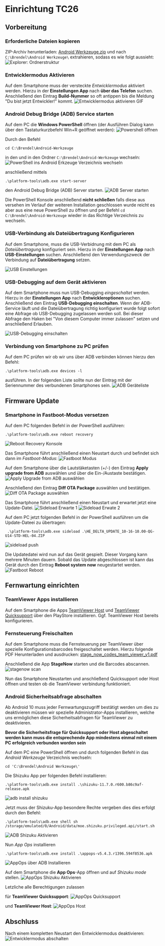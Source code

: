 # Einrichtung TC26

## Vorbereitung

### Erforderliche Dateien kopieren
ZIP-Archiv herunterladen: [Android Werkzeuge.zip](https://github.com/rolschewsky/zebra/blob/master/Android%20Werkzeuge.zip?raw=true) und nach `C:\Brendel\Android Werkzeuge\` extrahieren, sodass es wie folgt aussieht:  
![Explorer: Ordnerstruktur](https://github.com/rolschewsky/zebra/blob/master/pics/explorer_android_werkzeuge.png?raw=true)



### Entwicklermodus Aktivieren
Auf dem Smartphone muss der versteckte _Entwicklermodus_ aktiviert werden. Hierzu in der **Einstellungen App** nach **über das Telefon** suchen. Anschließend den Eintrag **Build-Nummer** so oft antippen bis die Meldung "Du bist jetzt Entwickler!" kommt.
![Entwicklermodus aktivieren GIF](https://github.com/rolschewsky/zebra/blob/master/vids/Entwicklermodus.gif?raw=true)

### Android Debug Bridge (ADB) Service starten
Auf dem PC die **Windows PowerShell** öffnen (der Ausführen Dialog kann über den Tastaturkurzbefehl Win+R geöffnet werden):
![Powershell öffnen](https://github.com/rolschewsky/zebra/blob/master/pics/powershell_ausfuehren.png?raw=true)
 
 Durch den Befehl 
```
cd C:\Brendel\Android-Werkzeuge
``` 
in den  und in den Ordner `C:\Brendel\Android-Werkzeuge` wechseln:![PowerShell ins Android Erkzeuge Verzeichnis wechseln](https://github.com/rolschewsky/zebra/blob/master/pics/ps_cd_android_werkzeuge.png?raw=true)

anschließend mittels 
```
.\platform-tools\adb.exe start-server
```
den Android Debug Bridge (ADB) Server starten.
![ADB Server starten](https://github.com/rolschewsky/zebra/blob/master/pics/ps_start_adb.png?raw=true)

Die PowerShell Konsole anschließend **nicht schließen** falls diese aus versehen im Verlauf der weiteren Installation geschlossen wurde reicht es aber aus eine neue PowerShell zu öffnen und per Befehl `cd C:\Brendel\Android-Werkzeuge` wieder in das Richtige Verzeichnis zu wechseln.

### USB-Verbindung als Dateiübertragung Konfigurieren
Auf dem Smartphone, muss die USB-Verbidnung mit dem PC als _Dateiübertragung_ konfiguriert sein. Hierzu in der **Einstellungen App** nach **USB-Einstellungen** suchen. Anschließend den Verwendungszweck der Verbindung auf **Dateiübertragung** setzen.

![USB Einstellungen](https://github.com/rolschewsky/zebra/blob/master/vids/USB%20Einstellen.gif?raw=true) 

### USB-Debugging auf dem Gerät aktivieren
Auf dem Smartphone muss nun USB-Debugging _eingeschaltet_ werden. Hierzu in der **Einstellungen App** nach **Entwickleroptionen** suchen. Anschließend den Eintrag **USB-Debugging einschalten**. Wenn der ADB-Service läuft und die Dateiübertragung richtig konfiguriert wurde folgt sofort eine Abfrage ob USB-Debugging zugelassen werden soll. Bei dieser Abfrage den Haken bei "Von diesem Computer immer zulassen" setzen und anschließend Erlauben.

![USB-Debugging einschalten](https://github.com/rolschewsky/zebra/blob/master/vids/usb_debugging_einschalten.gif?raw=true)

### Verbindung von Smartphone zu PC prüfen
Auf dem PC prüfen wir ob wir uns über ADB verbinden können hierzu den Befehl:
```
.\platform-tools\adb.exe devices -l
```
ausführen. In der folgenden Liste sollte nun der Eintrag mit der Seriennummer des verbundenen Smartphones sein.
![ADB Geräteliste](https://github.com/rolschewsky/zebra/blob/master/pics/adb_list_devices.png?raw=true)


## Firmware Update

### Smartphone in Fastboot-Modus versetzen
Auf dem PC folgenden Befehl in der PowerShell ausführen:
```
.\platform-tools\adb.exe reboot recovery
```
![Reboot Recovery Konsole](https://github.com/rolschewsky/zebra/blob/master/pics/adb_reboot_recovery.png?raw=true)


Das Smartphone führt anschließend einen Neustart durch und befindet sich dann im _Fastboot-Modus_:
![Fastboot Modus](https://github.com/rolschewsky/zebra/blob/master/pics/fastboot-mode.png?raw=true)

Auf dem Smartphone über die Lautstäketasten (+/-) den Eintrag **Apply upgrade from ADB** auswählen und über die Ein-/Austaste bestätigen. 
![Apply Upgrade from ADB auswählen](https://github.com/rolschewsky/zebra/blob/master/pics/adb_upgrade_adb.png?raw=true)

Anschließend den Eintrag **Diff OTA Package** auswählen und bestätigen.
![Diff OTA Package auswählen](https://github.com/rolschewsky/zebra/blob/master/pics/adv_diff_ota.png?raw=true)

Das Smartphone führt anschließend einen Neustart und erwartet jetzt eine Update-Datei.
![Sideload Erwarte 1](https://github.com/rolschewsky/zebra/blob/master/pics/adb_erwarte_sideload_device.png?raw=true)
![Sideload Erwate 2](https://github.com/rolschewsky/zebra/blob/master/pics/adb_erwarte_sideload.png?raw=true)

Auf dem PC jetzt folgenden Befehl in der PowerShell ausführen um die Update-Dateei zu übertragen:
```
 .\platform-tools\adb.exe sideload .\HE_DELTA_UPDATE_10-16-10.00-QG-U14-STD-HEL-04.ZIP
```
![sideload push](https://github.com/rolschewsky/zebra/blob/master/pics/adb_sideload.png?raw=true)

Die Updatedatei wird nun auf das Gerät gespielt. Dieser Vorgang kann mehrere Minuten dauern. Sobald das Update abgeschlossen ist kann das Gerät durch den Eintrag **Reboot system now** neugestartet werden.
![Fastboot Reboot](https://github.com/rolschewsky/zebra/blob/master/pics/fastboot_reboot.png?raw=true)

## Fernwartung einrichten

### TeamViewer Apps installieren
Auf dem Smartphone die Apps [TeamViewer Host](https://play.google.com/store/apps/details?id=com.teamviewer.host.market&hl=de&gl=US) und [TeamViewer Quicksupport](https://play.google.com/store/apps/details?id=com.teamviewer.quicksupport.market&hl=de&gl=US) über den PlayStore installieren. Ggf. TeamViewer Host bereits konfigurieren.

### Fernsteuerung Freischalten
Auf dem Smartphone muss die Fernsteuerung per TeamViewer über spezielle Konfigurationsbarcodes freigeschaltet werden. 
Hierzu folgende PDF Herunterladen und ausdrucken: [stage_now_codes_team_viewer_v1.pdf](https://github.com/rolschewsky/zebra/blob/master/docs/stage_now_codes_team_viewer_v1.pdf?raw=true)

Anschließend die App **StageNow** starten und die Barcodes abscannen.
![stagenow scan](https://github.com/rolschewsky/zebra/blob/master/vids/stagenow_scan.gif?raw=true)

Nun das Smartphone Neustarten und anschließend Quicksupport oder Host öffnen und testen ob die TeamViewer verbindung funktioniert.

### Android Sicherheitsabfrage abschalten
Ab Android 10 muss jeder Fernwartungszugriff bestätigt werden um dies zu deaktivieren müssen wir spezielle Administrator-Apps installieren, welche uns ermöglichen diese Sicherheitsabfragen für TeamViewer zu deaktivieren.

**Bevor die Sicherheitsfrage für  Quicksupport oder Host abgeschaltet werden kann muss die entsprechende App mindestens einmal mit einem PC erfolgreich verbunden worden sein**

Auf dem PC eine PowerShell öffnen und durch folgenden Befehl in das _Android Werkzeuge_ Verzeichnis wechseln:
```
cd 'C:\Brendel\Android Werkzeuge\'
```

Die Shizuku App per folgenden Befehl installieren:
```
.\platform-tools\adb.exe install .\shizuku-11.7.0.r600.b86c9af-release.apk
```
![adb install shizuku](https://github.com/rolschewsky/zebra/blob/master/pics/install_shizku.png?raw=true)
 
 Jetzt muss der Shizuku-App besondere Rechte vergeben dies dies erfolgt durch den Befehl:
```
.\platform-tools\adb.exe shell sh /storage/emulated/0/Android/data/moe.shizuku.privileged.api/start.sh
```
![ADB Shizuku Aktivieren](https://github.com/rolschewsky/zebra/blob/master/pics/adb_shizuku_enable.png?raw=true)

Nun _App Ops_ installieren 
```
.\platform-tools\adb.exe install .\appops-v5.4.3.r1396.594f8536.apk
```
![AppOps über ADB Installieren](https://github.com/rolschewsky/zebra/blob/master/pics/adb_install_appops.png?raw=true)

Auf dem Smartphone die **App Ops**-App öffnen und auf _Shizuku mode_ stellen.
![AppOps Shizuku Aktivieren](https://github.com/rolschewsky/zebra/blob/master/vids/appops_shizuku.gif?raw=true)

Letzliche alle Berechtigungen zulassen 

für **TeamViewer Quicksupport**:
![AppOps Quicksupport](https://github.com/rolschewsky/zebra/blob/master/vids/appops_quicksupport.gif?raw=true)

 und **TeamViewer Host**:
![AppOps Host](https://github.com/rolschewsky/zebra/blob/master/vids/appops_host.gif?raw=true)

## Abschluss
Nach einem kompletten Neustart den Entwicklermodus deaktivieren:
![Entwicklermodus abschalten](https://github.com/rolschewsky/zebra/blob/master/vids/entwicklermodus_abschalten.gif?raw=true)
